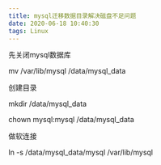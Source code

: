 ```yaml
---
title: mysql迁移数据目录解决磁盘不足问题
date: 2020-06-18 10:40:30
tags: Linux
---
```


先关闭mysql数据库

mv /var/lib/mysql /data/mysql_data

<!--more-->

创建目录

mkdir /data/mysql_data

chown mysql:mysql /data/mysql_data

做软连接

ln -s /data/mysql_data/mysql /var/lib/mysql